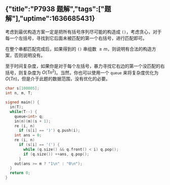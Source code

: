 {"title":"P7938 题解","tags":["题解"],"uptime":1636685431}
---
考虑到最优构造方案一定是把所有括号序列尽可能的构造成 `()`，考虑贪心，对于每一个左括号，寻找到它后面未被匹配的第一个右括号，进行匹配即可。

在整个串都匹配完成后，如果得到的 `()` 串组数 $\ge m$，则说明有合法的构造方案，否则说明没有。

至于时间复杂度，如果你是对于每个左括号，暴力寻找它右边的第一个没匹配的右括号，则复杂度为 $O(Tn^2)$。当然，你也可以使用一个 `queue` 来将复杂度优化为 $O(Tn)$，但是介于此题的数据范围，没有优化的必要。

```cpp
char s[100005];
int n, m, T;

signed main() {
  in(T);
  while(T--) {
    queue<int> q;
    in(n)(m)(s + 1);
    re (i, n)
      if (s[i] == ')') q.push(i);
    int ans = 0;
    re (i, n)
      if (s[i] == '(') {
        while (q.size() && q.front() < i) q.pop();
        if (q.size()) ++ans, q.pop();
      }
    out(ans >= m ? "1\n" : "0\n");
  }
  return 0;
}
```